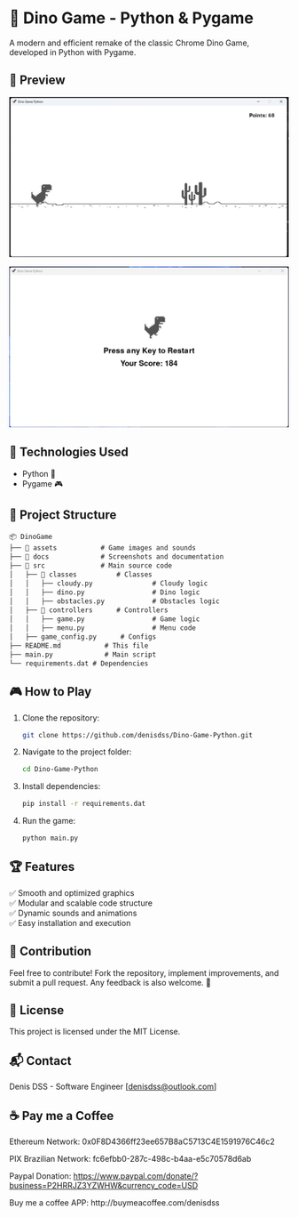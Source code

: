# 🦖 Dino Game - Python & Pygame

A modern and efficient remake of the classic Chrome Dino Game, developed in Python with Pygame.

## 📸 Preview

![Gameplay](docs/gameplay.png)

![Menu](docs/menu.png)

## 🚀 Technologies Used

- Python 🐍
- Pygame 🎮

## 📂 Project Structure

```
📦 DinoGame
├── 📂 assets           # Game images and sounds
├── 📂 docs             # Screenshots and documentation
├── 📂 src              # Main source code
│   ├── 📂 classes          # Classes
│   │   ├── cloudy.py               # Cloudy logic
│   │   ├── dino.py                 # Dino logic
│   │   ├── obstacles.py            # Obstacles logic
│   ├── 📂 controllers      # Controllers
│   │   ├── game.py                 # Game logic
│   │   ├── menu.py                 # Menu code
│   ├── game_config.py      # Configs
├── README.md           # This file
├── main.py             # Main script
└── requirements.dat # Dependencies
```

## 🎮 How to Play

1. Clone the repository:
   ```bash
   git clone https://github.com/denisdss/Dino-Game-Python.git
   ```
2. Navigate to the project folder:
   ```bash
   cd Dino-Game-Python
   ```
3. Install dependencies:
   ```bash
   pip install -r requirements.dat
   ```
4. Run the game:
   ```bash
   python main.py
   ```

## 🏆 Features

✅ Smooth and optimized graphics <br>
✅ Modular and scalable code structure <br>
✅ Dynamic sounds and animations <br>
✅ Easy installation and execution <br>

## 🤝 Contribution

Feel free to contribute! Fork the repository, implement improvements, and submit a pull request. Any feedback is also welcome. 🚀

## 📜 License

This project is licensed under the MIT License.

## 📬 Contact

Denis DSS - Software Engineer
[[denisdss@outlook.com](mailto\:denisdss@outlook.com)]

## ☕ Pay me a Coffee

Ethereum Network: 0x0F8D4366ff23ee657B8aC5713C4E1591976C46c2

PIX Brazilian Network: fc6efbb0-287c-498c-b4aa-e5c70578d6ab

Paypal Donation: https://www.paypal.com/donate/?business=P2HRRJZ3YZWHW&currency_code=USD

Buy me a coffee APP: http\://buymeacoffee.com/denisdss